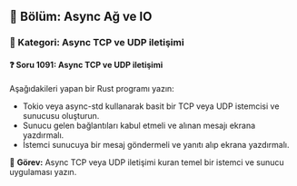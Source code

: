 ## 📘 Bölüm: Async Ağ ve IO
### 🔹 Kategori: Async TCP ve UDP iletişimi
#### ❓ Soru 1091: Async TCP ve UDP iletişimi

Aşağıdakileri yapan bir Rust programı yazın:

- Tokio veya async-std kullanarak basit bir TCP veya UDP istemcisi ve sunucusu oluşturun.
- Sunucu gelen bağlantıları kabul etmeli ve alınan mesajı ekrana yazdırmalı.
- İstemci sunucuya bir mesaj göndermeli ve yanıtı alıp ekrana yazdırmalı.

🔧 **Görev:** Async TCP veya UDP iletişimi kuran temel bir istemci ve sunucu uygulaması yazın.
